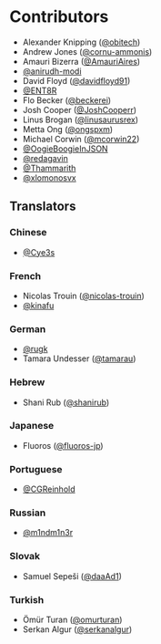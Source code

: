 # Contributors

- Alexander Knipping ([@obitech](https://github.com/obitech))
- Andrew Jones ([@cornu-ammonis](https://github.com/cornu-ammonis))
- Amauri Bizerra ([@AmauriAires](https://github.com/AmauriAires))
- [@anirudh-modi](https://github.com/anirudh-modi)
- David Floyd ([@davidfloyd91](https://github.com/davidfloyd91))
- [@ENT8R](https://github.com/ENT8R)
- Flo Becker ([@beckerei](https://github.com/beckerei))
- Josh Cooper ([@JoshCooperr](https://github.com/JoshCooperr))
- Linus Brogan ([@linusaurusrex](https://github.com/linusaurusrex))
- Metta Ong ([@ongspxm](https://github.com/ongspxm))
- Michael Corwin ([@mcorwin22](https://github.com/mcorwin22))
- [@OogieBoogieInJSON](https://github.com/OogieBoogieInJSON)
- [@redagavin](https://github.com/redagavin)
- [@Thammarith](https://github.com/Thammarith)
- [@xlomonosvx](https://github.com/xlomonosvx)

## Translators

### Chinese

- [@Cye3s](https://github.com/Cye3s)

### French

- Nicolas Trouin ([@nicolas-trouin](https://github.com/nicolas-trouin))
- [@kinafu](https://github.com/kinafu)

### German

- [@rugk](https://github.com/rugk)
- Tamara Undesser ([@tamarau](https://github.com/tamarau))

### Hebrew

- Shani Rub ([@shanirub](https://github.com/shanirub))

### Japanese

- Fluoros ([@fluoros-jp](https://github.com/fluoros-jp))

### Portuguese

- [@CGReinhold](https://github.com/CGReinhold)

### Russian

- [@m1ndm1n3r](https://github.com/m1ndm1n3r)

### Slovak

- Samuel Sepeši ([@daaAd1](https://github.com/daaAd1))

### Turkish

- Ömür Turan ([@omurturan](https://github.com/omurturan))
- Serkan Algur ([@serkanalgur](https://github.com/serkanalgur))
